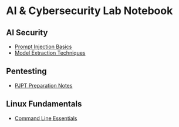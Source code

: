 # AI & Cybersecurity Lab Notebook

## AI Security
- [Prompt Injection Basics](./posts/ai-001-prompt-injection-basics.md)
- [Model Extraction Techniques](./posts/ai-002-model-extraction.md)

## Pentesting
- [PJPT Preparation Notes](./posts/pen-001-pjpt-prep.md)

## Linux Fundamentals
- [Command Line Essentials](./posts/linux-001-command-line.md)
